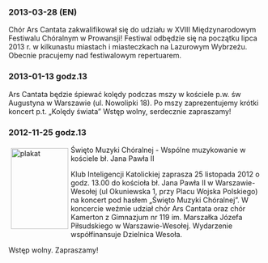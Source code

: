 ### 2013-03-28 (EN)
Chór Ars Cantata zakwalifikował się do udziału w XVIII Międzynarodowym Festiwalu Chóralnym w Prowansji! Festiwal odbędzie się na początku lipca 2013 r. w kilkunastu miastach i miasteczkach na Lazurowym Wybrzeżu. Obecnie pracujemy nad festiwalowym repertuarem.

### 2013-01-13 godz.13
Ars Cantata będzie śpiewać kolędy podczas mszy w kościele p.w. św Augustyna w Warszawie (ul. Nowolipki 18). Po mszy zaprezentujemy krótki koncert p.t. „Kolędy świata” Wstęp wolny, serdecznie zapraszamy!

### 2012-11-25 godz.13
<a href="http://i45.tinypic.com/w1wbpy.jpg"><img src="http://i49.tinypic.com/zsjul3.jpg" alt="plakat" width="113" height="160" style="float:left;margin: 5px 5px 5px 5px;"/></a>
Święto Muzyki Chóralnej - Wspólne muzykowanie w kościele bł. Jana Pawła II

Klub Inteligencji Katolickiej zaprasza 25 listopada 2012 o godz. 13.00 do kościoła bł. Jana Pawła II w Warszawie-Wesołej (ul Okuniewska 1, przy Placu Wojska Polskiego) na koncert pod hasłem „Święto Muzyki Chóralnej”. W koncercie weźmie udział chór Ars Cantata oraz chór Kamerton z Gimnazjum nr 119 im. Marszałka Józefa Piłsudskiego w Warszawie-Wesołej. Wydarzenie współfinansuje Dzielnica Wesoła.

Wstęp wolny. Zapraszamy!
